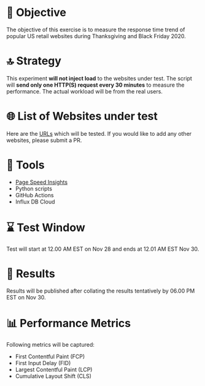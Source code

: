 # 🎯 Objective

The objective of this exercise is to measure the response time trend of popular US retail websites during Thanksgiving and Black Friday 2020.

# 🔝 Strategy

This experiment **will not inject load** to the websites under test. The script will **send only one HTTP(S) request every 30 minutes** to measure the performance. The actual workload will be from the real users.

# 🌐 List of Websites under test

Here are the [URLs](urls.yaml) which will be tested. If you would like to add any other websites, please submit a PR.

# 🔧 Tools

- [Page Speed Insights](https://developers.google.com/speed/docs/insights/v5/about)
- Python scripts
- GitHub Actions
- Influx DB Cloud

# ⌛ Test Window

Test will start at 12.00 AM EST on Nov 28 and ends at 12.01 AM EST Nov 30.

# 🔢 Results

Results will be published after collating the results tentatively by 06.00 PM EST on Nov 30.

# 📊 Performance Metrics

Following metrics will be captured:

 - First Contentful Paint (FCP)
 - First Input Delay (FID)
 - Largest Contentful Paint (LCP)
 - Cumulative Layout Shift (CLS)